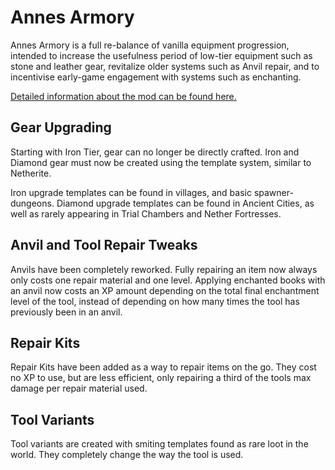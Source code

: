# Annes Armory

Annes Armory is a full re-balance of vanilla equipment progression, intended to increase the usefulness period of low-tier equipment such as stone and leather gear, revitalize older systems such as Anvil repair, and to incentivise early-game engagement with systems such as enchanting.

[Detailed information about the mod can be found here.](https://github.com/Creamsicle42/AnnesArmory/wiki)

## Gear Upgrading

Starting with Iron Tier, gear can no longer be directly crafted. Iron and Diamond gear must now be created using the template system, similar to Netherite.

Iron upgrade templates can be found in villages, and basic spawner-dungeons. Diamond upgrade templates can be found in Ancient Cities, as well as rarely appearing in Trial Chambers and Nether Fortresses.

## Anvil and Tool Repair Tweaks

Anvils have been completely reworked. Fully repairing an item now always only costs one repair material and one level. Applying enchanted books with an anvil now costs an XP amount depending on the total final enchantment level of the tool, instead of depending on how many times the tool has previously been in an anvil.

## Repair Kits

Repair Kits have been added as a way to repair items on the go. They cost no XP to use, but are less efficient, only repairing a third of the tools max damage per repair material used.

## Tool Variants

Tool variants are created with smiting templates found as rare loot in the world. They completely change the way the tool is used.